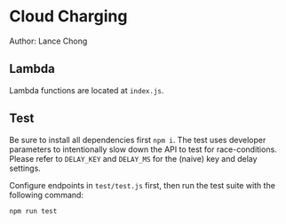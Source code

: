 # Cloud Charging
Author: Lance Chong

## Lambda
Lambda functions are located at `index.js`.

## Test
Be sure to install all dependencies first `npm i`. The test uses developer parameters to intentionally slow down the API to test for race-conditions. Please refer to `DELAY_KEY` and `DELAY_MS` for the (naive) key and delay settings.

Configure endpoints in `test/test.js` first, then run the test suite with the following command:

```bash
npm run test
```
